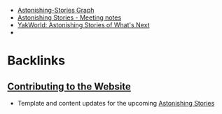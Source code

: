 - [Astonishing-Stories Graph](<Astonishing-Stories Graph.md>)
- [Astonishing Stories -  Meeting notes](<Astonishing Stories -  Meeting notes.md>)
- [YakWorld: Astonishing Stories of What's Next](<YakWorld: Astonishing Stories of What's Next.md>)
- 

# Backlinks
## [Contributing to the Website](<Contributing to the Website.md>)
- Template and content updates for the upcoming [Astonishing Stories](<Astonishing Stories.md>)


